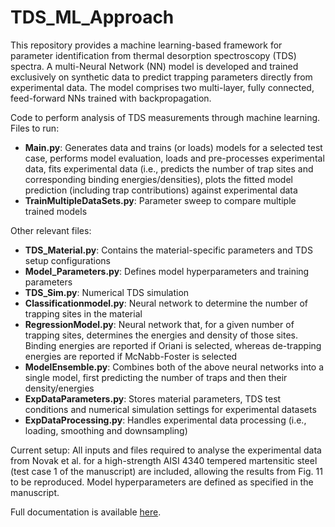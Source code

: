 # TDS_ML_Approach
This repository provides a machine learning-based framework for parameter identification from thermal desorption spectroscopy (TDS) spectra. A multi-Neural Network (NN) model is developed and trained exclusively on synthetic
data to predict trapping parameters directly from experimental data. The model comprises two multi-layer, fully connected, feed-forward NNs trained with backpropagation.

Code to perform analysis of TDS measurements through machine learning. Files to run:
- **Main.py**: Generates data and trains (or loads) models for a selected test case, performs model evaluation, loads and pre-processes experimental data,
  fits experimental data (i.e., predicts the number of trap sites and corresponding binding energies/densities), plots the fitted model prediction (including trap contributions) against experimental data
- **TrainMultipleDataSets.py**: Parameter sweep to compare multiple trained models

Other relevant files:
- **TDS_Material.py**: Contains the material-specific parameters and TDS setup configurations
- **Model_Parameters.py**: Defines model hyperparameters and training parameters
- **TDS_Sim.py**: Numerical TDS simulation
- **Classificationmodel.py**: Neural network to determine the number of trapping sites in the material
- **RegressionModel.py**: Neural network that, for a given number of trapping sites, determines the energies and density of those sites. Binding energies are reported if Oriani is selected, whereas de-trapping energies are reported if McNabb-Foster is selected
- **ModelEnsemble.py**: Combines both of the above neural networks into a single model, first predicting the number of traps and then their density/energies
- **ExpDataParameters.py**: Stores material parameters, TDS test conditions and numerical simulation settings for experimental datasets
- **ExpDataProcessing.py**: Handles experimental data processing (i.e., loading, smoothing and downsampling)

Current setup:
All inputs and files required to analyse the experimental data from Novak et al. for a high-strength AISI 4340 tempered martensitic steel (test case 1 of the manuscript) are included, allowing the results from Fig. 11 to be reproduced.
Model hyperparameters are defined as specified in the manuscript.

Full documentation is available [here](Documentation/TDS_ML_Code_Documentation.pdf). 
